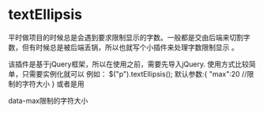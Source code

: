 # textEllipsis
平时做项目的时候总是会遇到要求限制显示的字数。一般都是交由后端来切割字数，但有时候总是被后端丢锅，所以也就写个小插件来处理字数限制显示 。

该插件是基于jQuery框架，所以在使用之前，需要先导入jQuery. 
使用方式比较简单，只需要实例化就可以
例如：
  $("p").textEllipsis();
  默认参数:{
        "max":20 //限制的字符大小
    }
或者是用
  <p data-role='ellipsis' data-max='30'> data-max限制的字符大小
